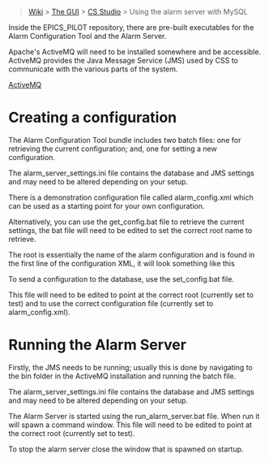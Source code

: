 > [Wiki](Home) > [The GUI](The-GUI) > [CS Studio](GUI-CSS) > Using the alarm server with MySQL

Inside the EPICS_PILOT repository, there are pre-built executables for the Alarm Configuration Tool and the Alarm Server.

Apache's ActiveMQ will need to be installed somewhere and be accessible. ActiveMQ provides the Java Message Service (JMS) used by CSS to communicate with the various parts of the system.

[ActiveMQ](ActiveMQ)

# Creating a configuration

The Alarm Configuration Tool bundle includes two batch files: one for retrieving the current configuration; and, one for setting a new configuration.

The alarm_server_settings.ini file contains the database and JMS settings and may need to be altered depending on your setup.

There is a demonstration configuration file called alarm_config.xml which can be used as a starting point for your own configuration. 

Alternatively, you can use the get_config.bat file to retrieve the current settings, the bat file will need to be edited to set the correct root name to retrieve.

The root is essentially the name of the alarm configuration and is found in the first line of the configuration XML, it will look something like this <config name="test">

To send a configuration to the database, use the set_config.bat file.

This file will need to be edited to point at the correct root (currently set to test) and to use the correct configuration file (currently set to alarm_config.xml).

# Running the Alarm Server

Firstly, the JMS needs to be running; usually this is done by navigating to the bin folder in the ActiveMQ installation and running the batch file.

The alarm_server_settings.ini file contains the database and JMS settings and may need to be altered depending on your setup.

The Alarm Server is started using the run_alarm_server.bat file. When run it will spawn a command window.
This file will need to be edited to point at the correct root (currently set to test).

To stop the alarm server close the window that is spawned on startup.
